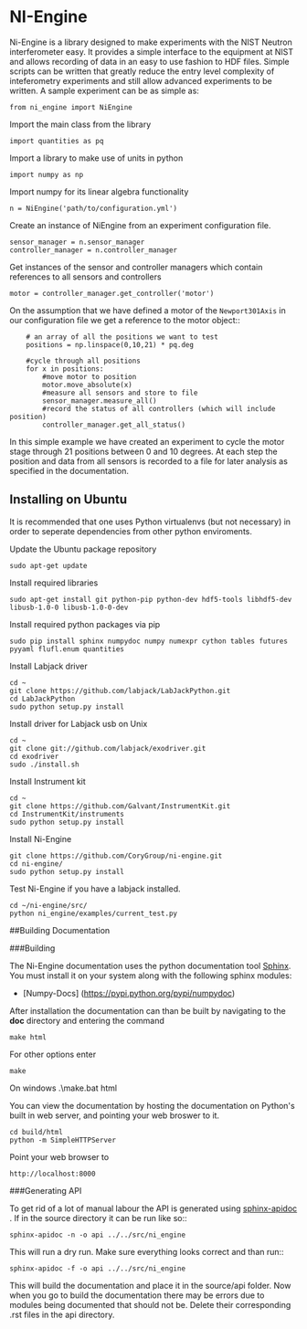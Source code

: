 # NI-Engine

Ni-Engine is a library designed to make experiments with 
the NIST Neutron interferometer easy. It provides a simple
interface to the equipment at NIST and allows recording of 
data in an easy to use fashion to HDF files. Simple scripts 
can be written that greatly reduce the entry level complexity
of inteferometry experiments and still allow advanced 
experiments to be written. A sample experiment can be as simple
as: 

    from ni_engine import NiEngine

Import the main class from the library

    import quantities as pq

Import a library to make use of units in python

    import numpy as np

Import numpy for its linear algebra functionality 

    n = NiEngine('path/to/configuration.yml')

Create an instance of NiEngine from an experiment 
configuration file. 

    sensor_manager = n.sensor_manager 
    controller_manager = n.controller_manager 

Get instances of the sensor and controller managers
which contain references to all sensors and controllers

    motor = controller_manager.get_controller('motor')

On the assumption that we have defined a motor of 
the `Newport301Axis` in our configuration file we get a 
reference to the motor object:: 
````
    # an array of all the positions we want to test
    positions = np.linspace(0,10,21) * pq.deg 

    #cycle through all positions
    for x in positions: 
        #move motor to position
        motor.move_absolute(x)
        #measure all sensors and store to file
        sensor_manager.measure_all()
        #record the status of all controllers (which will include position)
        controller_manager.get_all_status()
````

In this simple example we have created an experiment to cycle
the motor stage through 21 positions between 0 and 10 degrees. 
At each step the position and data from all sensors is recorded 
to a file for later analysis as specified in the documentation. 


## Installing on Ubuntu 

It is recommended that one uses Python virtualenvs (but not necessary) in order to seperate dependencies from other
python enviroments. 

Update the Ubuntu package repository 
    
    sudo apt-get update

Install required libraries 
    
    sudo apt-get install git python-pip python-dev hdf5-tools libhdf5-dev libusb-1.0-0 libusb-1.0-0-dev

Install required python packages via pip 
    
    sudo pip install sphinx numpydoc numpy numexpr cython tables futures pyyaml flufl.enum quantities

Install Labjack driver 
    
    cd ~
    git clone https://github.com/labjack/LabJackPython.git
    cd LabJackPython
    sudo python setup.py install

Install driver for Labjack usb on Unix 
    
    cd ~
    git clone git://github.com/labjack/exodriver.git
    cd exodriver
    sudo ./install.sh

Install Instrument kit 
    
    cd ~
    git clone https://github.com/Galvant/InstrumentKit.git
    cd InstrumentKit/instruments
    sudo python setup.py install

Install Ni-Engine 
    
    git clone https://github.com/CoryGroup/ni-engine.git
    cd ni-engine/
    sudo python setup.py install


Test Ni-Engine if you have a labjack installed. 
    
    cd ~/ni-engine/src/
    python ni_engine/examples/current_test.py  

##Building Documentation


###Building 


The Ni-Engine documentation uses the python documentation tool [Sphinx](http://sphinx-doc.org/).
You must install it on your system along with the following sphinx modules:

* [Numpy-Docs] (https://pypi.python.org/pypi/numpydoc)

After installation the documentation can than be built by navigating to the **doc**
directory and entering the command

    make html

For other options enter 

    make
On windows 
    .\make.bat html

You can view the documentation by hosting the documentation on Python's built in web server, and pointing your web broswer to it. 
    
    cd build/html 
    python -m SimpleHTTPServer 

Point your web browser to
    
    http://localhost:8000 
###Generating API


To get rid of a lot of manual labour the API is generated using
[sphinx-apidoc](http://sphinx-doc.org/man/sphinx-apidoc.html) . If in the 
source directory it can be run like so::

    sphinx-apidoc -n -o api ../../src/ni_engine

This will run a dry run. Make sure everything looks correct and than run::

    sphinx-apidoc -f -o api ../../src/ni_engine

This will build the documentation and place it in the source/api folder.
Now when you go to build the documentation there may be errors due to modules
being documented that should not be. Delete their corresponding .rst files 
in the api directory. 

